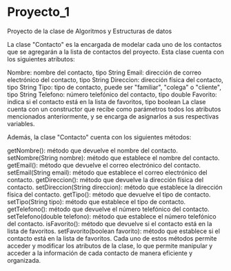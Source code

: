 # Proyecto_1
Proyecto de la clase de Algoritmos y Estructuras de datos

La clase "Contacto" es la encargada de modelar cada uno de los contactos que se agregarán a la lista de contactos del proyecto. Esta clase cuenta con los siguientes atributos:

Nombre: nombre del contacto, tipo String
Email: dirección de correo electrónico del contacto, tipo String
Direccion: dirección física del contacto, tipo String
Tipo: tipo de contacto, puede ser "familiar", "colega" o "cliente", tipo String
Telefono: número telefónico del contacto, tipo double
Favorito: indica si el contacto está en la lista de favoritos, tipo boolean
La clase cuenta con un constructor que recibe como parámetros todos los atributos mencionados anteriormente, y se encarga de asignarlos a sus respectivas variables.

Además, la clase "Contacto" cuenta con los siguientes métodos:

getNombre(): método que devuelve el nombre del contacto.
setNombre(String nombre): método que establece el nombre del contacto.
getEmail(): método que devuelve el correo electrónico del contacto.
setEmail(String email): método que establece el correo electrónico del contacto.
getDireccion(): método que devuelve la dirección física del contacto.
setDireccion(String direccion): método que establece la dirección física del contacto.
getTipo(): método que devuelve el tipo de contacto.
setTipo(String tipo): método que establece el tipo de contacto.
getTelefono(): método que devuelve el número telefónico del contacto.
setTelefono(double telefono): método que establece el número telefónico del contacto.
isFavorito(): método que devuelve si el contacto está en la lista de favoritos.
setFavorito(boolean favorito): método que establece si el contacto está en la lista de favoritos.
Cada uno de estos métodos permite acceder y modificar los atributos de la clase, lo que permite manipular y acceder a la información de cada contacto de manera eficiente y organizada.



